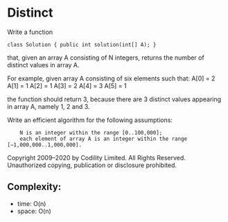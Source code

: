 # Distinct

Write a function

    class Solution { public int solution(int[] A); }

that, given an array A consisting of N integers, returns the number of distinct values in array A.

For example, given array A consisting of six elements such that:
 A[0] = 2    A[1] = 1    A[2] = 1
 A[3] = 2    A[4] = 3    A[5] = 1

the function should return 3, because there are 3 distinct values appearing in array A, namely 1, 2 and 3.

Write an efficient algorithm for the following assumptions:

        N is an integer within the range [0..100,000];
        each element of array A is an integer within the range [−1,000,000..1,000,000].

Copyright 2009–2020 by Codility Limited. All Rights Reserved. Unauthorized copying, publication or disclosure prohibited. 

## Complexity:

- time: O(n)
- space: O(n)